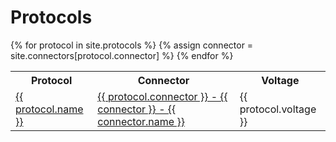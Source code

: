 # Protocols

<table>
    <tr>
        <th>Protocol</th>
        <th>Connector</th>
        <th>Voltage</th>
    </tr>
{% for protocol in site.protocols %}
    <tr>
        <td><a href="{{ protocol.url }}">{{ protocol.name }}</a></td>
        {% assign connector = site.connectors[protocol.connector] %}
        <td><a href="{{ connector.url }}">{{ protocol.connector }} - {{ connector }} - {{ connector.name }}</a></td>
        <td>{{ protocol.voltage }}</td>
    </tr>
{% endfor %}
</table>
